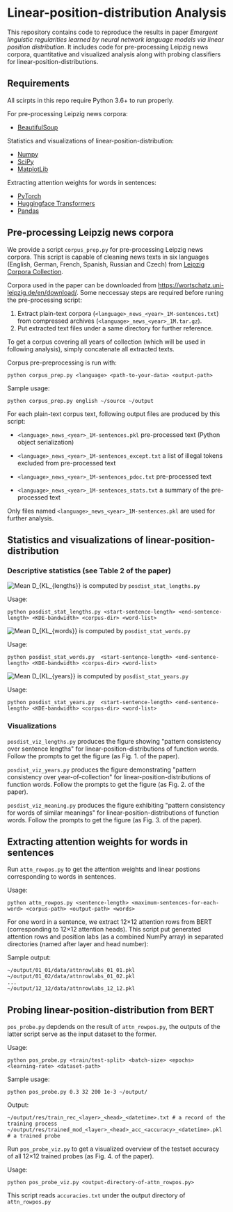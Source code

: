 # Linear-position-distribution Analysis
This repository contains code to reproduce the results in paper *Emergent linguistic regularities learned by neural network language models via linear position distribution*.
It includes code for pre-processing Leipzig news corpora, quantitative and visualized analysis along with probing classifiers for linear-position-distributions.

## Requirements
All scirpts in this repo require Python 3.6+ to run properly.

For pre-processing Leipzig news corpora:
* [BeautifulSoup](https://www.crummy.com/software/BeautifulSoup/)

Statistics and visualizations of linear-position-distribution:
* [Numpy](http://www.numpy.org/)
* [SciPy](https://scipy.org/)
* [MatplotLib](https://matplotlib.org/)

Extracting attention weights for words in sentences:
* [PyTorch](https://pytorch.org/)
* [Huggingface Transformers](https://huggingface.co/)
* [Pandas](https://pandas.pydata.org/)


## Pre-processing Leipzig news corpora
We provide a script `corpus_prep.py` for pre-processing Leipzig news corpora. This script is capable of cleaning news texts in six languages (English, German, French, Spanish, Russian and Czech) from [Leipzig Corpora Collection](https://corpora.uni-leipzig.de/).

Corpora used in the paper can be downloaded from <https://wortschatz.uni-leipzig.de/en/download/>. Some neccessay steps are required before runing the pre-processing script: 

1. Extract plain-text corpora (`<language>_news_<year>_1M-sentences.txt`) from compressed archives (`<language>_news_<year>_1M.tar.gz`). 
2. Put extracted text files under a same directory for further reference. 

To get a corpus covering all years of collection (which will be used in following analysis), simply concatenate all extracted texts.

Corpus pre-preprocessing is run with:

`python corpus_prep.py <language> <path-to-your-data> <output-path>`

Sample usage:

`python corpus_prep.py english ~/source ~/output`

For each plain-text corpus text, following output files are produced by this script:

* `<language>_news_<year>_1M-sentences.pkl` pre-processed text (Python object serialization)

* `<language>_news_<year>_1M-sentences_except.txt` a list of illegal tokens excluded from pre-processed text

* `<language>_news_<year>_1M-sentences_pdoc.txt` pre-processed text

* `<language>_news_<year>_1M-sentences_stats.txt` a summary of the pre-processed text

Only files named `<language>_news_<year>_1M-sentences.pkl` are used for further analysis.

## Statistics and visualizations of linear-position-distribution
### Descriptive statistics (see Table 2 of the paper)
![Mean D_{KL_{lengths}}](https://latex.codecogs.com/svg.image?Mean%20D_%7BKL_%7Blengths%7D%7D) is computed by `posdist_stat_lengths.py`

Usage:

`python posdist_stat_lengths.py <start-sentence-length> <end-sentence-length> <KDE-bandwidth> <corpus-dir> <word-list>`

![Mean D_{KL_{words}}](https://latex.codecogs.com/svg.image?Mean%20D_%7BKL_%7Bwords%7D%7D) is computed by `posdist_stat_words.py`

Usage:

`python posdist_stat_words.py  <start-sentence-length> <end-sentence-length> <KDE-bandwidth> <corpus-dir> <word-list>`


![Mean D_{KL_{years}}](https://latex.codecogs.com/svg.image?Mean%20D_%7BKL_%7Byears%7D%7D) is computed by `posdist_stat_years.py`

Usage:

`python posdist_stat_years.py  <start-sentence-length> <end-sentence-length> <KDE-bandwidth> <corpus-dir> <word-list>`

### Visualizations
`posdist_viz_lengths.py` produces the figure showing "pattern consistency over sentence lengths" for linear-position-distributions of function words. Follow the prompts to get the figure (as Fig. 1. of the paper).

`posdist_viz_years.py` produces the figure demonstrating "pattern consistency over year-of-collection" for linear-position-distributions of function words. Follow the prompts to get the figure (as Fig. 2. of the paper).

`posdist_viz_meaning.py` produces the figure exhibiting "pattern consistency for words of similar meanings" for linear-position-distributions of function words. Follow the prompts to get the figure (as Fig. 3. of the paper).

## Extracting attention weights for words in sentences
Run `attn_rowpos.py` to get the attention weights and linear postions corresponding to words in sentences.

Usage:

`python attn_rowpos.py <sentence-length> <maximum-sentences-for-each-word> <corpus-path> <output-path> <words>`

 For one word in a sentence, we extract 12×12 attention rows from BERT (corresponding to 12×12 attention heads). This script put generated attention rows and position labs (as a combined NumPy array) in separated directories (named after layer and head number):

Sample output:

```
~/output/01_01/data/attnrowlabs_01_01.pkl
~/output/01_02/data/attnrowlabs_01_02.pkl
...
~/output/12_12/data/attnrowlabs_12_12.pkl
```
## Probing linear-position-distribution from BERT
`pos_probe.py` depdends on the result of `attn_rowpos.py`, the outputs of the latter script serve as the input dataset to the former.

Usage:

`python pos_probe.py <train/test-split> <batch-size> <epochs> <learning-rate> <dataset-path>` 

Sample usage:

`python pos_probe.py 0.3 32 200 1e-3 ~/output/`

Output:
```
~/output/res/train_rec_<layer>_<head>_<datetime>.txt # a record of the training process
~/output/res/trained_mod_<layer>_<head>_acc_<accuracy>_<datetime>.pkl # a trained probe

```

Run `pos_probe_viz.py` to get a visualized overview of the testset accuracy of all 12×12 trained probes (as Fig. 4. of the paper).

Usage:

`python pos_probe_viz.py <output-directory-of-attn_rowpos.py>`

This script reads `accuracies.txt` under the output directory of `attn_rowpos.py`
